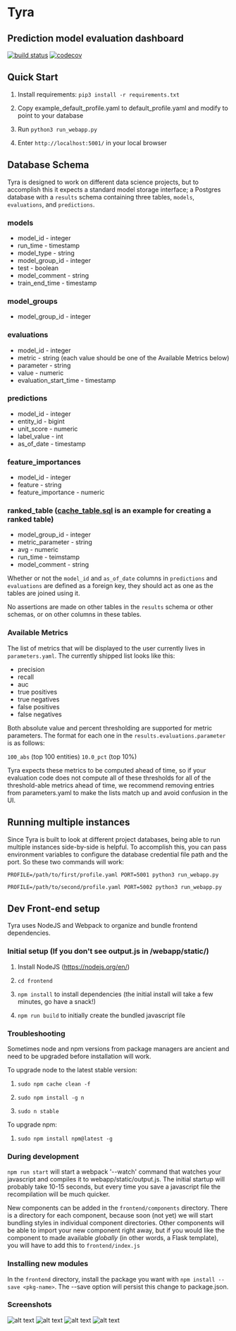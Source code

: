# Tyra

## Prediction model evaluation dashboard

[![build status](https://travis-ci.org/dssg/tyra.svg?branch=master)](https://travis-ci.org/dssg/tyra)
[![codecov](https://codecov.io/gh/dssg/tyra/branch/master/graph/badge.svg)](https://codecov.io/gh/dssg/tyra)

## Quick Start

1. Install requirements: `pip3 install -r requirements.txt`

2. Copy example_default_profile.yaml to default_profile.yaml and modify to point to your database

3. Run `python3 run_webapp.py`

4. Enter `http://localhost:5001/` in your local browser

## Database Schema
Tyra is designed to work on different data science projects, but to accomplish this it expects a standard model storage interface; a Postgres database with a `results` schema containing three tables, `models`, `evaluations`, and `predictions`.

### models
- model_id - integer
- run_time - timestamp
- model_type - string
- model_group_id - integer
- test - boolean
- model_comment - string
- train_end_time - timestamp

### model_groups
- model_group_id - integer

### evaluations
- model_id - integer
- metric - string (each value should be one of the Available Metrics below)
- parameter - string
- value - numeric
- evaluation_start_time - timestamp

### predictions
- model_id - integer
- entity_id - bigint
- unit_score - numeric
- label_value - int
- as_of_date - timestamp

### feature_importances
- model_id - integer
- feature - string
- feature_importance - numeric

### ranked_table ([cache_table.sql](https://github.com/dssg/tyra/blob/readme/cache_table.sql) is an example for creating a ranked table)
- model_group_id - integer
- metric_parameter - string
- avg - numeric
- run_time - teimstamp
- model_comment - string

Whether or not the `model_id` and `as_of_date` columns in `predictions` and `evaluations` are defined as a foreign key, they should act as one as the tables are joined using it.

No assertions are made on other tables in the `results` schema or other schemas, or on other columns in these tables.

### Available Metrics
The list of metrics that will be displayed to the user currently lives in `parameters.yaml`. The currently shipped list looks like this:
- precision
- recall
- auc
- true positives
- true negatives
- false positives
- false negatives

Both absolute value and percent thresholding are supported for metric parameters. The format for each one in the `results.evaluations.parameter` is as follows:

`100_abs` (top 100 entities)
`10.0_pct` (top 10%)

Tyra expects these metrics to be computed ahead of time, so if your evaluation code does not compute all of these thresholds for all of the threshold-able metrics ahead of time, we recommend removing entries from parameters.yaml to make the lists match up and avoid confusion in the UI.


## Running multiple instances
Since Tyra is built to look at different project databases, being able to run multiple instances side-by-side is helpful. To accomplish this, you can pass environment variables to configure the database credential file path and the port. So these two commands will work:

`PROFILE=/path/to/first/profile.yaml PORT=5001 python3 run_webapp.py`

`PROFILE=/path/to/second/profile.yaml PORT=5002 python3 run_webapp.py`

## Dev Front-end setup

Tyra uses NodeJS and Webpack to organize and bundle frontend dependencies.

### Initial setup (If you don't see output.js in /webapp/static/)
1. Install NodeJS (https://nodejs.org/en/)

2. `cd frontend`

3. `npm install` to install dependencies (the initial install will take a few minutes, go have a snack!)

4. `npm run build` to initially create the bundled javascript file

### Troubleshooting

Sometimes node and npm versions from package managers are ancient and need to be upgraded before installation will work.

To upgrade node to the latest stable version:

1. `sudo npm cache clean -f`

2. `sudo npm install -g n`

3. `sudo n stable`

To upgrade npm:

1. `sudo npm install npm@latest -g`

### During development
`npm run start` will start a webpack '--watch' command that watches your javascript and compiles it to webapp/static/output.js. The initial startup will probably take 10-15 seconds, but every time you save a javascript file the recompilation will be much quicker.

New components can be added in the `frontend/components` directory. There is a directory for each component, because soon (not yet) we will start bundling styles in individual component directories. Other components will be able to import your new component right away, but if you would like the component to made available *globally* (in other words, a Flask template), you will have to add this to `frontend/index.js`

### Installing new modules
In the `frontend` directory, install the package you want with `npm install --save <pkg-name>`. The --save option will persist this change to package.json.


### Screenshots

![alt text](/screenshots/login.png?raw=true)
![alt text](/screenshots/dashboard.png?raw=true)
![alt text](/screenshots/dashboard_biggraph.png?raw=true)
![alt text](/screenshots/model_chart.png?raw=true)
